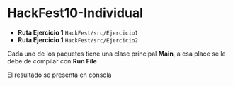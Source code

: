 # HackFest10-Individual
<ul>
<li><strong>Ruta Ejercicio 1</strong> <code>HackFest/src/Ejercicio1</code></li>
<li><strong>Ruta Ejercicio 1</strong> <code>HackFest/src/Ejercicio2</code></li>
</ul>
<p>Cada uno de los paquetes tiene una clase principal <strong>Main</strong>, a esa place se le debe de compilar con <strong>Run File</strong></p>
<p>El resultado se presenta en consola</p>
